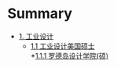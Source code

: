 # Summary

* [1. 工业设计](page_holder.md)
    * [1.1 工业设计美国硕士](page_holder.md)  
    	*[1.1.1 罗德岛设计学院(硕)](/articles/id/idusm/risdm.md)
